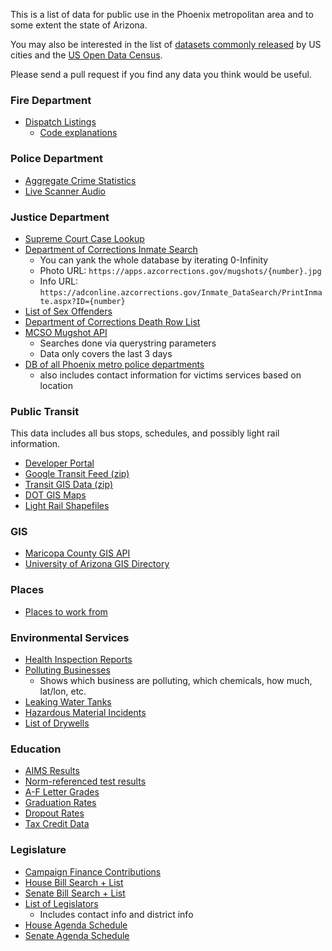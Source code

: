 This is a list of data for public use in the Phoenix metropolitan area and to some extent the state of Arizona. 

You may also be interested in the list of [datasets commonly released](http://us-city.census.okfn.org/about/) by US cities and the [US Open Data Census](http://us-city.census.okfn.org). 

Please send a pull request if you find any data you think would be useful.

### Fire Department

- [Dispatch Listings](https://htms.phoenix.gov/publicweb/Default.aspx)
  - [Code explanations](http://phoenix.gov/webcms/groups/internet/@inter/@dept/@fire/documents/web_content/051002.pdf)

### Police Department

- [Aggregate Crime Statistics](http://phoenix.gov/police/crista1.html)
- [Live Scanner Audio](http://www.broadcastify.com/listen/feed/12145)

### Justice Department

- [Supreme Court Case Lookup](http://apps.supremecourt.az.gov/publicaccess/caselookup.aspx)
- [Department of Corrections Inmate Search](https://corrections.az.gov/public-resources/inmate-datasearch)
  - You can yank the whole database by iterating 0-Infinity
  - Photo URL: `https://apps.azcorrections.gov/mugshots/{number}.jpg`
  - Info URL: `https://adconline.azcorrections.gov/Inmate_DataSearch/PrintInmate.aspx?ID={number}`
- [List of Sex Offenders](https://az.gov/app/sows/AbsconderList.xhtml)
- [Department of Corrections Death Row List](https://corrections.az.gov/node/431)
- [MCSO Mugshot API](http://www.mcso.org/)
  - Searches done via querystring parameters
  - Data only covers the last 3 days
- [DB of all Phoenix metro police departments](https://github.com/meetvasu15/freescale_backup/blob/c8bc37036f1f62ba3d86cbeda45f0679236e527e/Mag/sql/mag.sql)
  - also includes contact information for victims services based on location

### Public Transit

This data includes all bus stops, schedules, and possibly light rail information.

- [Developer Portal](http://phoenix.gov/publictransit/developers/index.html)
- [Google Transit Feed (zip)](http://phoenix.gov/webcms/groups/internet/@inter/@dept/@pubtrans/documents/web_content/google_transit.zip)
- [Transit GIS Data (zip)](http://phoenix.gov/webcms/groups/internet/@inter/@dept/@pubtrans/documents/web_content/phx_transit_gis.zip)
- [DOT GIS Maps](http://www.azdot.gov/maps)
- [Light Rail Shapefiles](https://github.com/adamklawonn/CityCircles/tree/master/citycircles_iphone/citycircles_server/Light_Rail)

### GIS

- [Maricopa County GIS API](http://gis.rdsa.maricopa.gov/rest/services/PlanNet/MapServer)
- [University of Arizona GIS Directory](http://www.library.arizona.edu/help/how/find/maps/gis/maps.html#arizona)

### Places

- [Places to work from](http://jlord.github.io/hack-spots/)

### Environmental Services

- [Health Inspection Reports](http://www.maricopa.gov/envsvc/envwebapp/business_search.aspx?as_type=Food&as_mobile=True)
- [Polluting Businesses](http://www.azdeq.gov/databases/banksearch.html)
  - Shows which business are polluting, which chemicals, how much, lat/lon, etc.
- [Leaking Water Tanks](http://www.azdeq.gov/databases/lustsearch.html)
- [Hazardous Material Incidents](http://www.azdeq.gov/databases/hwssearch.html)
- [List of Drywells](http://www.azdeq.gov/databases/drywellsearch.html)

### Education

- [AIMS Results](http://www.azed.gov/research-evaluation/aims-assessment-results/)
- [Norm-referenced test results](http://www.azed.gov/research-evaluation/norm-referenced-assessment-results/)
- [A-F Letter Grades](http://www.azed.gov/research-evaluation/a-f-accountability/)
- [Graduation Rates](http://www.azed.gov/research-evaluation/graduation-rates/)
- [Dropout Rates](http://www.azed.gov/research-evaluation/dropout-rate-study-report/)
- [Tax Credit Data](http://www.azdor.gov/ReportsResearch/SchoolTaxCredit.aspx)

### Legislature

- [Campaign Finance Contributions](http://www.azsos.gov/cfs/CandidateSummarySearch.aspx)
- [House Bill Search + List](http://www.azleg.gov/Bills.asp?view=allhouse)
- [Senate Bill Search + List](http://www.azleg.gov/Bills.asp?view=allsenate)
- [List of Legislators](http://www.azleg.gov/MemberRoster.asp)
  - Includes contact info and district info
- [House Agenda Schedule](http://www.azleg.gov/CommitteeAgendas.asp?Body=H)
- [Senate Agenda Schedule](http://www.azleg.gov/CommitteeAgendas.asp?Body=S)
